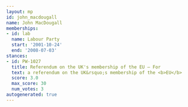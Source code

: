 ```yaml
---
layout: mp
id: john_macdougall
name: John MacDougall
memberships:
- id: lab
  name: Labour Party
  start: '2001-10-24'
  end: '2008-07-03'
stances:
- id: PW-1027
  title: Referendum on the UK's membership of the EU — For
  text: a referendum on the UK&rsquo;s membership of the <b>EU</b>
  score: 3.0
  max_score: 30
  num_votes: 3
autogenerated: true
---
```

